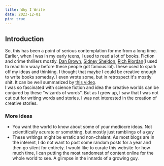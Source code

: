 ```yaml
---
title: Why I Write
date: 2023-12-01
pin: true
---
```

## Introduction

So, this has been a point of serious contemplation for me from a long time. Earlier, when I was in my early teens, I used to read a lot of books. Fiction and crime thrillers mostly. [Dan Brown](https://en.wikipedia.org/wiki/Dan_Brown), [Sidney Sheldon](https://en.wikipedia.org/wiki/Sidney_Sheldon), [Rich Riordan](https://en.wikipedia.org/wiki/Rick_Riordan)(I used to read him waay before these people got famous lol).These used to spark off my ideas and thinking. I thought that maybe I could be creative enough to write books someday. I even wrote some, but in retrospect it's mostly shit. It can be well summarized by [this video](https://www.youtube.com/watch?v=jKXDUBqdrxE).<br>
I was so fascinated with science fiction and idea the creative worlds can be conjured by these "wizards of words". But as I grew up, I saw that I was not cut out for writing words and stories. I was not interested in the creation of creative stories. 

### More ideas
* You want the world to know about some of your mediocre ideas. Not scientifically acurate or something, but mostly just ramblings of a guy
* These writings might be erratic and non-chalant. As most blogs are in the interent, I do not want to post some random posts for a year and then go silent for entirety. I would like to curate this website for how much time, I can putting the most randomest of content online for the whole world to see. A glimpse in the innards of a growing guy.